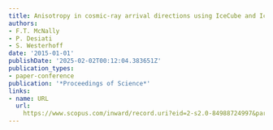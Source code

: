 ```yaml
---
title: Anisotropy in cosmic-ray arrival directions using IceCube and IceTop
authors:
- F.T. McNally
- P. Desiati
- S. Westerhoff
date: '2015-01-01'
publishDate: '2025-02-02T00:12:04.383651Z'
publication_types:
- paper-conference
publication: '*Proceedings of Science*'
links:
- name: URL
  url: 
    https://www.scopus.com/inward/record.uri?eid=2-s2.0-84988724997&partnerID=40&md5=cb4446354ac976db7b8ccda4d47b1f84
---
```

